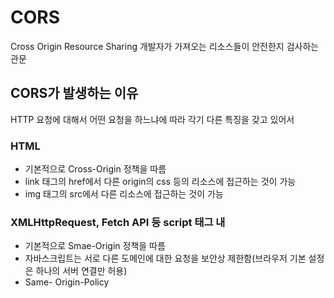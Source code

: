 # CORS

Cross Origin Resource Sharing
개발자가 가져오는 리소스들이 안전한지 검사하는 관문

## CORS가 발생하는 이유

HTTP 요청에 대해서 어떤 요청을 하느냐에 따라 각기 다른 특징을 갖고 있어서

### HTML

- 기본적으로 Cross-Origin 정책을 따름
- link 태그의 href에서 다른 origin의 css 등의 리소스에 접근하는 것이 가능
- img 태그의 src에서 다른 리소스에 접근하는 것이 가능

### XMLHttpRequest, Fetch API 등 script 태그 내

- 기본적으로 Smae-Origin 정책을 따름
- 자바스크립트는 서로 다른 도메인에 대한 요청을 보안상 제한함(브라우저 기본 설정은 하나의 서버 연결만 허용)
- Same- Origin-Policy
